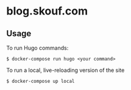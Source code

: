 # blog.skouf.com

## Usage

To run Hugo commands:

```
$ docker-compose run hugo <your command>
```

To run a local, live-reloading version of the site

```
$ docker-compose up local
```